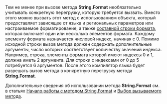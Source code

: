  
Тем не менее при вызове метода **String.Format** необязательно учитывать конкретную перегрузку, которую требуется вызвать. Вместо этого можно вызвать этот метод с использованием объекта, который предоставляет зависящее от языка и региональных параметров или настраиваемое форматирование, а также [составной строки формата](~/docs/standard/base-types/composite-formatting.md), которая включает один или несколько элементов формата. Каждому элементу формата назначается числовой индекс, начиная с 0. Помимо исходной строки вызов метода должен содержать дополнительные аргументы, число которых соответствует количеству значений индекса. Например, строка, элементы формата которой имеют индексы 0 и 1, должна иметь 2 аргумента. Для строки с индексами от 0 до 5 потребуется 6 аргументов. После этого компилятор языка будет разрешать вызов метода в конкретную перегрузку метода **String.Format**.   

Дополнительные сведения об использовании метода **String.Format** см. в статьях [Начало работы с методом String.Format](#Starting) и [Выбор вызываемого метода](#FTaskList).   
